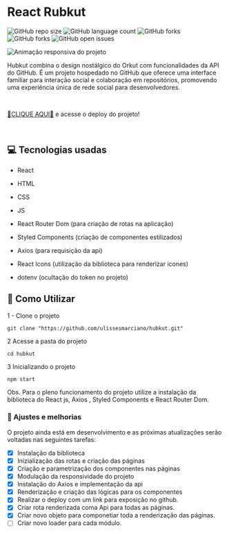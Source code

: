 # React Rubkut

![GitHub repo size](https://img.shields.io/github/repo-size/ulissesmarciano/hubkut?style=for-the-badge)
![GitHub language count](https://img.shields.io/github/languages/count/ulissesmarciano/hubkut?style=for-the-badge)
![GitHub forks](https://img.shields.io/github/forks/ulissesmarciano/hubkut?style=for-the-badge)
![GitHub forks](https://img.shields.io/github/forks/ulissesmarciano/hubkut?style=for-the-badge)
![GitHub open issues](https://img.shields.io/github/issues/ulissesmarciano/hubkut?style=for-the-badge)

<img src="./src/assets/readme/apresentacao.gif" alt="Animação responsiva do projeto">


<br>


Hubkut combina o design nostálgico do Orkut com funcionalidades da API do GitHub. É um projeto hospedado no GitHub que oferece uma interface familiar para interação social e colaboração em repositórios, promovendo uma experiência única de rede social para desenvolvedores.

<br>

<a href="https://hubkut-nine.vercel.app/" target="blank">🎁CLIQUE AQUI🎁</a> e acesse o deploy do projeto!

<br>

## 💻 Tecnologias usadas
- React
- HTML
- CSS
- JS

- React Router Dom (para criação de rotas na aplicação)
- Styled Components (criação de componentes estilizados)
- Axios (para requisição da api)
- React Icons (utilização da biblioteca para renderizar icones)
- dotenv (ocultação do token no projeto)

## 🚀 Como Utilizar

1 - Clone o projeto

```
git clone "https://github.com/ulissesmarciano/hubkut.git"
```
2 Acesse a pasta do projeto

```
cd hubkut
```

3 Inicializando o projeto

```
npm start
```

Obs. Para o pleno funcionamento do projeto utilize a instalação da biblioteca do React js, Axios , Styled Components e React Router Dom.



### 🧰 Ajustes e melhorias

O projeto ainda está em desenvolvimento e as próximas atualizações serão voltadas nas seguintes tarefas:

- [x] Instalação da biblioteca
- [x] Inizialização das rotas e criação das páginas
- [x] Criação e parametrização dos componentes nas páginas
- [x] Modulação da responsividade do projeto
- [x] Instalação do Axios e implementação da api
- [x] Renderização e criação das lógicas para os componentes
- [x] Realizar o deploy com um link para exposição no github.
- [x] Criar rota renderizada coma Api para todas as páginas.
- [x] Criar novo objeto para componetiar toda a renderização das páginas.
- [ ] Criar novo loader para cada módulo.
